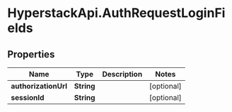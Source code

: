 # HyperstackApi.AuthRequestLoginFields

## Properties

Name | Type | Description | Notes
------------ | ------------- | ------------- | -------------
**authorizationUrl** | **String** |  | [optional] 
**sessionId** | **String** |  | [optional] 


